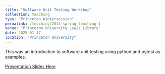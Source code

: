 ```yaml
---
title: "Software Unit Testing Workshop"
collection: teaching
type: "Princeton Wintersession"
permalink: /teaching/2014-spring-teaching-1
venue: "Princeton University Lewis Library"
date: 2025-01-17
location: "Princeton University"
---
```


This was an introduction to software unit testing 
using python and pytest as examples.

[Presentation Slides Here](git@github.com:PrincetonUniversity/software_testing.git)